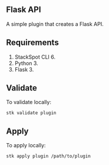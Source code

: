 ## Flask API

A simple plugin that creates a Flask API.

## Requirements

1. StackSpot CLI 6.
2. Python 3.
3. Flask 3.

## Validate

To validate locally:

```shell
stk validate plugin
```

## Apply

To apply locally:

```shell
stk apply plugin /path/to/plugin
```
